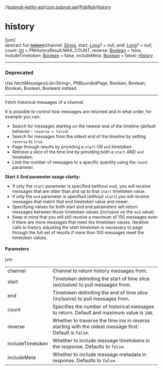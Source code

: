 //[pubnub-kotlin-api](../../../index.md)/[com.pubnub.api](../index.md)/[PubNub](index.md)/[history](history.md)

# history

[jvm]\
abstract fun [~~history~~](history.md)(channel: [String](https://kotlinlang.org/api/latest/jvm/stdlib/kotlin/-string/index.html), start: [Long](https://kotlinlang.org/api/latest/jvm/stdlib/kotlin/-long/index.html)? = null, end: [Long](https://kotlinlang.org/api/latest/jvm/stdlib/kotlin/-long/index.html)? = null, count: [Int](https://kotlinlang.org/api/latest/jvm/stdlib/kotlin/-int/index.html) = PNHistoryResult.MAX_COUNT, reverse: [Boolean](https://kotlinlang.org/api/latest/jvm/stdlib/kotlin/-boolean/index.html) = false, includeTimetoken: [Boolean](https://kotlinlang.org/api/latest/jvm/stdlib/kotlin/-boolean/index.html) = false, includeMeta: [Boolean](https://kotlinlang.org/api/latest/jvm/stdlib/kotlin/-boolean/index.html) = false): [History](../../com.pubnub.api.endpoints/-history/index.md)

---

### Deprecated

Use fetchMessages(List&lt;String&gt;, PNBoundedPage, Boolean, Boolean, Boolean, Boolean, Boolean) instead

---

Fetch historical messages of a channel.

It is possible to control how messages are returned and in what order, for example you can:

- 
   Search for messages starting on the newest end of the timeline (default behavior - `reverse = false`)
- 
   Search for messages from the oldest end of the timeline by setting `reverse` to `true`.
- 
   Page through results by providing a `start` OR `end` timetoken.
- 
   Retrieve a slice of the time line by providing both a `start` AND `end` timetoken.
- 
   Limit the number of messages to a specific quantity using the `count` parameter.

**Start** & **End parameter usage clarity:**

- 
   If only the `start` parameter is specified (without `end`), you will receive messages that are older than and up to that `start` timetoken value.
- 
   If only the `end` parameter is specified (without `start`) you will receive messages that match that end timetoken value and newer.
- 
   Specifying values for both start and end parameters will return messages between those timetoken values (inclusive on the `end` value)
- 
   Keep in mind that you will still receive a maximum of 100 messages even if there are more messages that meet the timetoken values. Iterative calls to history adjusting the start timetoken is necessary to page through the full set of results if more than 100 messages meet the timetoken values.

#### Parameters

jvm

| | |
|---|---|
| channel | Channel to return history messages from. |
| start | Timetoken delimiting the start of time slice (exclusive) to pull messages from. |
| end | Timetoken delimiting the end of time slice (inclusive) to pull messages from. |
| count | Specifies the number of historical messages to return.     Default and maximum value is `100`. |
| reverse | Whether to traverse the time ine in reverse starting with the oldest message first.     Default is `false`. |
| includeTimetoken | Whether to include message timetokens in the response.     Defaults to `false`. |
| includeMeta | Whether to include message metadata in response.     Defaults to `false`. |
